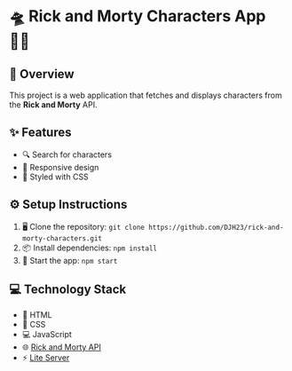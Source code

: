 # 🛸 Rick and Morty Characters App 🧑‍🚀

## 🌟 Overview
This project is a web application that fetches and displays characters from the **Rick and Morty** API.

## ✨ Features
- 🔍 Search for characters
- 📱 Responsive design
- 🎨 Styled with CSS

## ⚙️ Setup Instructions
1. 🖥️ Clone the repository: `git clone https://github.com/DJH23/rick-and-morty-characters.git`
2. 📦 Install dependencies: `npm install`
3. 🚀 Start the app: `npm start`

## 💻 Technology Stack
- 📝 HTML
- 🎨 CSS
- 💻 JavaScript
- 🌐 [Rick and Morty API](https://rickandmortyapi.com/documentation)
- ⚡ [Lite Server](https://github.com/johnpapa/lite-server)

